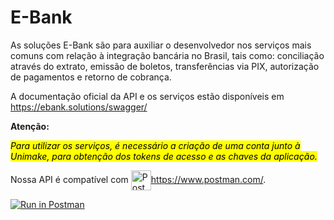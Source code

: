 # E-Bank

As soluções E-Bank são para auxiliar o desenvolvedor nos serviços mais comuns com relação à integração bancária no Brasil, tais como: conciliação através do extrato, emissão de boletos, transferências via PIX, autorização de pagamentos e retorno de cobrança.

A documentação oficial da API e os serviços estão disponíveis em https://ebank.solutions/swagger/

**Atenção:**

*<mark>Para utilizar os serviços, é necessário a criação de uma conta junto à Unimake, para obtenção dos tokens de acesso e as chaves da aplicação.</mark>*

Nossa API é compatível com <img style="vertical-align:middle" src="https://avatars.githubusercontent.com/u/10251060?s=200&v=4" alt="Postman" width="32"/>https://www.postman.com/.

[![Run in Postman](https://run.pstmn.io/button.svg)](https://god.gw.postman.com/run-collection/21399608-e6e0ff31-d131-44c6-b3e5-4bcfd9a5c748?action=collection%2Ffork&collection-url=entityId%3D21399608-e6e0ff31-d131-44c6-b3e5-4bcfd9a5c748%26entityType%3Dcollection%26workspaceId%3D23906301-644a-4b1f-90fe-24c0d01445e3)
